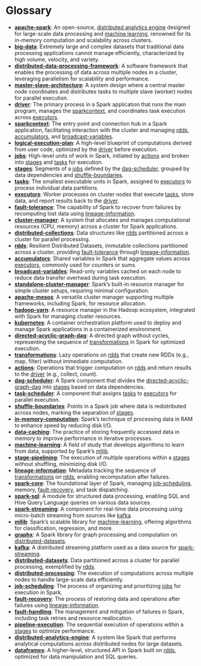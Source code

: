 # Glossary

- **[apache-spark](#apache-spark)**: An open-source, [distributed analytics engine](#distributed-analytics-engine) designed for large-scale data processing and [machine learning](#machine-learning), renowned for its in-memory computation and scalability across clusters.
- **[big-data](#big-data)**: Extremely large and complex datasets that traditional data processing applications cannot manage efficiently, characterized by high volume, velocity, and variety.
- **[distributed-data-processing-framework](#distributed-data-processing-framework)**: A software framework that enables the processing of data across multiple nodes in a cluster, leveraging parallelism for scalability and performance.
- **[master-slave-architecture](#master-slave-architecture)**: A system design where a central master node coordinates and distributes tasks to multiple slave (worker) nodes for parallel execution.
- **[driver](#driver)**: The primary process in a Spark application that runs the main program, manages the [sparkcontext](#sparkcontext), and coordinates task execution across [executors](#executors).
- **[sparkcontext](#sparkcontext)**: The entry point and connection hub in a Spark application, facilitating interaction with the cluster and managing [rdds](#rdds), [accumulators](#accumulators), and [broadcast-variables](#broadcast-variables).
- **[logical-execution-plan](#logical-execution-plan)**: A high-level blueprint of computations derived from user code, optimized by the [driver](#driver) before execution.
- **[jobs](#jobs)**: High-level units of work in Spark, initiated by [actions](#actions) and broken into [stages](#stages) and [tasks](#tasks) for execution.
- **[stages](#stages)**: Segments of a [jobs](#jobs) defined by the [dag-scheduler](#dag-scheduler), grouped by data dependencies and [shuffle-boundaries](#shuffle-boundaries).
- **[tasks](#tasks)**: The smallest executable units in Spark, assigned to [executors](#executors) to process individual data partitions.
- **[executors](#executors)**: Worker processes on cluster nodes that execute [tasks](#tasks), store data, and report results back to the [driver](#driver).
- **[fault-tolerance](#fault-tolerance)**: The capability of Spark to recover from failures by recomputing lost data using [lineage-information](#lineage-information).
- **[cluster-manager](#cluster-manager)**: A system that allocates and manages computational resources (CPU, memory) across a cluster for Spark applications.
- **[distributed-collections](#distributed-collections)**: Data structures like [rdds](#rdds) partitioned across a cluster for parallel processing.
- **[rdds](#rdds)**: Resilient Distributed Datasets, immutable collections partitioned across a cluster, providing [fault-tolerance](#fault-tolerance) through [lineage-information](#lineage-information).
- **[accumulators](#accumulators)**: Shared variables in Spark that aggregate values across [executors](#executors), commonly used for counters or sums.
- **[broadcast-variables](#broadcast-variables)**: Read-only variables cached on each node to reduce data transfer overhead during task execution.
- **[standalone-cluster-manager](#standalone-cluster-manager)**: Spark’s built-in resource manager for simple cluster setups, requiring minimal configuration.
- **[apache-mesos](#apache-mesos)**: A versatile cluster manager supporting multiple frameworks, including Spark, for resource allocation.
- **[hadoop-yarn](#hadoop-yarn)**: A resource manager in the Hadoop ecosystem, integrated with Spark for managing cluster resources.
- **[kubernetes](#kubernetes)**: A container orchestration platform used to deploy and manage Spark applications in a containerized environment.
- **[directed-acyclic-graph-dag](#directed-acyclic-graph-dag)**: A directed graph without cycles, representing the sequence of [transformations](#transformations) in Spark for optimized execution.
- **[transformations](#transformations)**: Lazy operations on [rdds](#rdds) that create new RDDs (e.g., map, filter) without immediate computation.
- **[actions](#actions)**: Operations that trigger computation on [rdds](#rdds) and return results to the [driver](#driver) (e.g., collect, count).
- **[dag-scheduler](#dag-scheduler)**: A Spark component that divides the [directed-acyclic-graph-dag](#directed-acyclic-graph-dag) into [stages](#stages) based on data dependencies.
- **[task-scheduler](#task-scheduler)**: A component that assigns [tasks](#tasks) to [executors](#executors) for parallel execution.
- **[shuffle-boundaries](#shuffle-boundaries)**: Points in a Spark job where data is redistributed across nodes, marking the separation of [stages](#stages).
- **[in-memory-computation](#in-memory-computation)**: Spark’s technique of processing data in RAM to enhance speed by reducing disk I/O.
- **[data-caching](#data-caching)**: The practice of storing frequently accessed data in memory to improve performance in iterative processes.
- **[machine-learning](#machine-learning)**: A field of study that develops algorithms to learn from data, supported by Spark’s [mllib](#mllib).
- **[stage-pipelining](#stage-pipelining)**: The execution of multiple operations within a [stages](#stages) without shuffling, minimizing disk I/O.
- **[lineage-information](#lineage-information)**: Metadata tracking the sequence of [transformations](#transformations) on [rdds](#rdds), enabling recomputation after failures.
- **[spark-core](#spark-core)**: The foundational layer of Spark, managing [job-scheduling](#job-scheduling), memory, [fault-recovery](#fault-recovery), and task dispatching.
- **[spark-sql](#spark-sql)**: A module for structured data processing, enabling SQL and Hive Query Language queries on various data sources.
- **[spark-streaming](#spark-streaming)**: A component for real-time data processing using micro-batch streaming from sources like [kafka](#kafka).
- **[mllib](#mllib)**: Spark’s scalable library for [machine-learning](#machine-learning), offering algorithms for classification, regression, and more.
- **[graphx](#graphx)**: A Spark library for graph processing and computation on [distributed-datasets](#distributed-datasets).
- **[kafka](#kafka)**: A distributed streaming platform used as a data source for [spark-streaming](#spark-streaming).
- **[distributed-datasets](#distributed-datasets)**: Data partitioned across a cluster for parallel processing, exemplified by [rdds](#rdds).
- **[distributed-processing](#distributed-processing)**: The execution of computations across multiple nodes to handle large-scale data efficiently.
- **[job-scheduling](#job-scheduling)**: The process of organizing and prioritizing [jobs](#jobs) for execution in Spark.
- **[fault-recovery](#fault-recovery)**: The process of restoring data and operations after failures using [lineage-information](#lineage-information).
- **[fault-handling](#fault-handling)**: The management and mitigation of failures in Spark, including task retries and resource reallocation.
- **[pipeline-execution](#pipeline-execution)**: The sequential execution of operations within a [stages](#stages) to optimize performance.
- **[distributed-analytics-engine](#distributed-analytics-engine)**: A system like Spark that performs analytical computations across distributed nodes for large datasets.
- **[dataframes](#dataframes)**: A higher-level, structured API in Spark built on [rdds](#rdds), optimized for data manipulation and SQL queries.